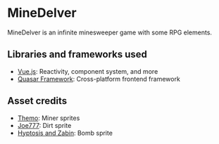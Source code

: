 # MineDelver

MineDelver is an infinite minesweeper game with some RPG elements.

## Libraries and frameworks used

- [Vue.js](https://vuejs.org/): Reactivity, component system, and more
- [Quasar Framework](https://quasar.dev/): Cross-platform frontend framework

## Asset credits

- [Themo](https://grandmadebslittlebits.wordpress.com/2015/11/07/themo-monster-sprites/): Miner sprites
- [Joe777](https://joe777.itch.io/16x16-dirt-tiles): Dirt sprite
- [Hyptosis and Zabin](https://opengameart.org/content/lots-of-free-2d-tiles-and-sprites-by-hyptosis): Bomb sprite
